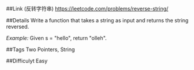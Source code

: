 ##Link (反转字符串)
https://leetcode.com/problems/reverse-string/

##Details
Write a function that takes a string as input and returns the string reversed.

*Example:*
Given s = "hello", return "olleh".

##Tags
Two Pointers, String

##Difficulyt
Easy
